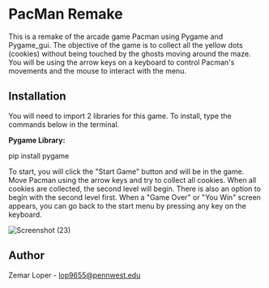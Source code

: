 # PacMan Remake

This is a remake of the arcade game Pacman using Pygame and Pygame_gui. The objective of the game is to collect all the yellow dots (cookies) without being touched by the ghosts moving around the maze. You will be using the arrow keys on a keyboard to control Pacman's movements and the mouse to interact with the menu.

## Installation

You will need to import 2 libraries for this game. To install, type the commands below in the terminal.

**Pygame Library:**

pip install pygame

To start, you will click the "Start Game" button and will be in the game. Move Pacman using the arrow keys and try to collect all cookies. When all cookies are collected, the second level will begin. There is also an option to begin with the second level first. When a "Game Over" or "You Win" screen appears, you can go back to the start menu by pressing any key on the keyboard.

![Screenshot (23)](https://github.com/zemarloper/PygamePacman/assets/87685877/6e0a1235-f851-4e3d-a4ba-7d94996b9b53)

## Author

Zemar Loper - lop9655@pennwest.edu
